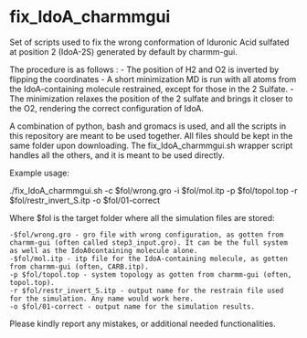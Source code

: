 # fix_IdoA_charmmgui

Set of scripts used to fix the wrong conformation of Iduronic Acid sulfated at position 2 (IdoA-2S) generated by default by charmm-gui.

The procedure is as follows :
    - The position of H2 and O2 is inverted by flipping the coordinates
    - A short minimization MD is run with all atoms from the IdoA-containing molecule restrained, except for those in the 2 Sulfate.
    - The minimization relaxes the position of the 2 sulfate and brings it closer to the O2, rendering the correct configuration of IdoA.

A combination of python, bash and gromacs is used, and all the scripts in this repository are meant to be used together.
All files should be kept in the same folder upon downloading.
The fix_IdoA_charmmgui.sh wrapper script handles all the others, and it is meant to be used directly. 

Example usage:

./fix_IdoA_charmmgui.sh -c $fol/wrong.gro -i $fol/mol.itp -p $fol/topol.top -r $fol/restr_invert_S.itp -o $fol/01-correct

Where $fol is the target folder where all the simulation files are stored:

    -$fol/wrong.gro - gro file with wrong configuration, as gotten from charmm-gui (often called step3_input.gro). It can be the full system as well as the IdoA0containing molecule alone.
    -$fol/mol.itp - itp file for the IdoA-containing molecule, as gotten from charmm-gui (often, CARB.itp).
    -p $fol/topol.top - system topology as gotten from charmm-gui (often, topol.top).
    -r $fol/restr_invert_S.itp - output name for the restrain file used for the simulation. Any name would work here.
    -o $fol/01-correct - output name for the simulation results.

Please kindly report any mistakes, or additional needed functionalities.